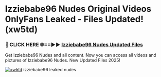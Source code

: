 # Izziebabe96 Nudes Original Videos 0nlyFans Leaked - Files Updated! (xw5td)

<h3>🔴 CLICK HERE 🌐==►► <a href="https://tinyurl.com/yc6ubb5a" rel="nofollow">Izziebabe96 Nudes Updated Files</a></h3>

Get Izziebabe96 Nudes and all content. Now you can access all videos and pictures of Izziebabe96 Nudes. New Updated Files 2025!

[![xw5td](https://i.imgur.com/7eu0CRL.gif)](https://tinyurl.com/yc6ubb5a)
izziebabe96 leaked nudes